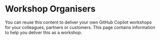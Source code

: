# Workshop Organisers

You can reuse this content to deliver your own GitHub Copilot workshops for your colleagues, partners or customers. This page contains information to help you deliver this as a workshop.

